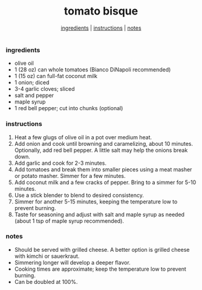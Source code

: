 <h1 align="center">tomato bisque</h1>

<div align="center">
  <a href="#ingredients">ingredients</a> | 
  <a href="#instructions">instructions</a> | 
  <a href="#notes">notes</a>
</div>
<br>

### ingredients
- olive oil  
- 1 (28 oz) can whole tomatoes (Bianco DiNapoli recommended)  
- 1 (15 oz) can full-fat coconut milk  
- 1 onion; diced  
- 3-4 garlic cloves; sliced  
- salt and pepper  
- maple syrup  
- 1 red bell pepper; cut into chunks (optional)  

### instructions
1. Heat a few glugs of olive oil in a pot over medium heat.  
2. Add onion and cook until browning and caramelizing, about 10 minutes. Optionally, add red bell pepper. A little salt may help the onions break down.  
3. Add garlic and cook for 2-3 minutes.  
4. Add tomatoes and break them into smaller pieces using a meat masher or potato masher. Simmer for a few minutes.  
5. Add coconut milk and a few cracks of pepper. Bring to a simmer for 5-10 minutes.  
6. Use a stick blender to blend to desired consistency.  
7. Simmer for another 5-15 minutes, keeping the temperature low to prevent burning.  
8. Taste for seasoning and adjust with salt and maple syrup as needed (about 1 tsp of maple syrup recommended).  

### notes
- Should be served with grilled cheese. A better option is grilled cheese with kimchi or sauerkraut.
- Simmering longer will develop a deeper flavor.  
- Cooking times are approximate; keep the temperature low to prevent burning. 
- Can be doubled at 100%.
